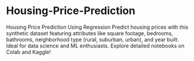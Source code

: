 # Housing-Price-Prediction
Housing Price Prediction Using Regression Predict housing prices with this synthetic dataset featuring attributes like square footage, bedrooms, bathrooms, neighborhood type (rural, suburban, urban), and year built. Ideal for data science and ML enthusiasts. Explore detailed notebooks on Colab and Kaggle!
